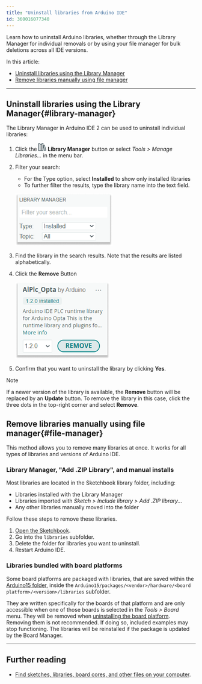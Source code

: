 ```yaml
---
title: "Uninstall libraries from Arduino IDE"
id: 360016077340
---
```


Learn how to uninstall Arduino libraries, whether through the Library Manager for individual removals or by using your file manager for bulk deletions across all IDE versions.

In this article:

* [Uninstall libraries using the Library Manager](#library-manager)
* [Remove libraries manually using file manager](#file-manager)

---

## Uninstall libraries using the Library Manager{#library-manager}

The Library Manager in Arduino IDE 2 can be used to uninstall individual libraries:

1. Click the ![Library Manager button](img/symbol_library.png) **Library Manager** button or select _Tools > Manage Libraries..._ in the menu bar.

2. Filter your search:

   * For the Type option, select **Installed** to show only installed libraries
   * To further filter the results, type the library name into the text field.

   ![Filtering the results.](img/ide2-library-manager-filter.png)

3. Find the library in the search results. Note that the results are listed alphabetically.

4. Click the **Remove** Button

   ![Uninstalling the AlPlc_Opta library.](img/ide2-library-manager-uninstall.png)

5. Confirm that you want to uninstall the library by clicking **Yes**.

> [!NOTE]
> If a newer version of the library is available, the **Remove** button will be replaced by an **Update** button. To remove the library in this case, click the three dots in the top-right corner and select **Remove**.

## Remove libraries manually using file manager{#file-manager}

This method allows you to remove many libraries at once. It works for all types of libraries and versions of Arduino IDE.

### Library Manager, "Add .ZIP Library", and manual installs

Most libraries are located in the Sketchbook library folder, including:

* Libraries installed with the Library Manager
* Libraries imported with _Sketch > Include library > Add .ZIP library..._
* Any other libraries manually moved into the folder

Follow these steps to remove these libraries.

1. [Open the Sketchbook](https://support.arduino.cc/hc/en-us/articles/4412950938514-Open-the-Sketchbook).
2. Go into the `libraries` subfolder.
3. Delete the folder for libraries you want to uninstall.
4. Restart Arduino IDE.

### Libraries bundled with board platforms

Some board platforms are packaged with libraries, that are saved within the [Arduino15 folder](https://support.arduino.cc/hc/en-us/articles/360018448279), inside the `Arduino15/packages/<vendor>/hardware/<board platform>/<version>/libraries` subfolder.

They are written specifically for the boards of that platform and are only accessible when one of those boards is selected in the _Tools > Board_ menu. They will be removed when [uninstalling the board platform](https://support.arduino.cc/hc/en-us/articles/4407225360018). Removing them is not recommended. If doing so, included examples may stop functioning. The libraries will be reinstalled if the package is updated by the Board Manager.

---

## Further reading

* [Find sketches, libraries, board cores, and other files on your computer](https://support.arduino.cc/hc/en-us/articles/4415103213714-Find-sketches-libraries-cores-and-other-files-on-your-computer).
